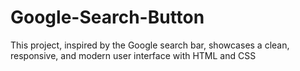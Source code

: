 # Google-Search-Button
This project, inspired by the Google search bar, showcases a clean, responsive, and modern user interface with HTML and CSS

